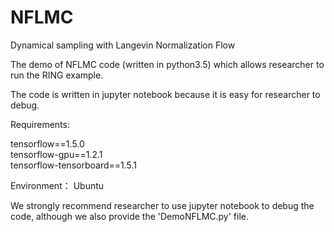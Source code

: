 # NFLMC
Dynamical sampling with Langevin Normalization Flow

The demo of NFLMC code (written in python3.5) which allows researcher to run the RING example.

The code is written in jupyter notebook because it is easy for researcher to debug. 

Requirements:

tensorflow==1.5.0       
tensorflow-gpu==1.2.1       
tensorflow-tensorboard==1.5.1 

Environment：
Ubuntu

We strongly recommend researcher to use jupyter notebook to debug the code, although we also provide the 'DemoNFLMC.py' file.
